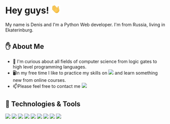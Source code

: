 # Hey guys! <img src="https://raw.githubusercontent.com/StanGirard/StanGirard/master/wave.gif" width="30px">

My name is Denis and I'm a Python Web developer. I'm from Russia, living in Ekaterinburg. 

## &#x270b; About Me

- 🔭 I'm curious about all fields of computer science from logic gates to high level programming languages.
- 🖥️In my free time I like to practice my skills on [![](https://img.shields.io/badge/Codewars-informational?style=flat&logo=Codewars&logoColor=white&color=orange)](https://www.codewars.com/users/DenisKhmelnov) and learn something new from online courses.
- 📫Please feel free to contact me [![](https://img.shields.io/badge/Telegram-informational?style=flat&logo=telegram&logoColor=white&color=blue)](https://t.me/DenisKhmelnov)

## 🔧 Technologies & Tools
![](https://img.shields.io/badge/Code-Python-informational?style=flat&logo=python&logoColor=white&color=blue)
![](https://img.shields.io/badge/Framework-Django-informational?style=flat&logo=django&logoColor=white&color=blue)
![](https://img.shields.io/badge/Framework-Flask-informational?style=flat&logo=flask&logoColor=white&color=blue)
![](https://img.shields.io/badge/WEB-HTML-informational?style=flat&logo=html5&logoColor=white&color=blue)
![](https://img.shields.io/badge/WEB-CSS-informational?style=flat&logo=css3&logoColor=white&color=blue)
![](https://img.shields.io/badge/DB-PostgreSQL-informational?style=flat&logo=postgresql&logoColor=white&color=blue)
![](https://img.shields.io/badge/DB-SQLite-informational?style=flat&logo=sqlite&logoColor=white&color=blue)
![](https://img.shields.io/badge/Tools-Docker-informational?style=flat&logo=docker&logoColor=white&color=blue)
![](https://img.shields.io/badge/Tools-GIT-informational?style=flat&logo=git&logoColor=white&color=blue)
